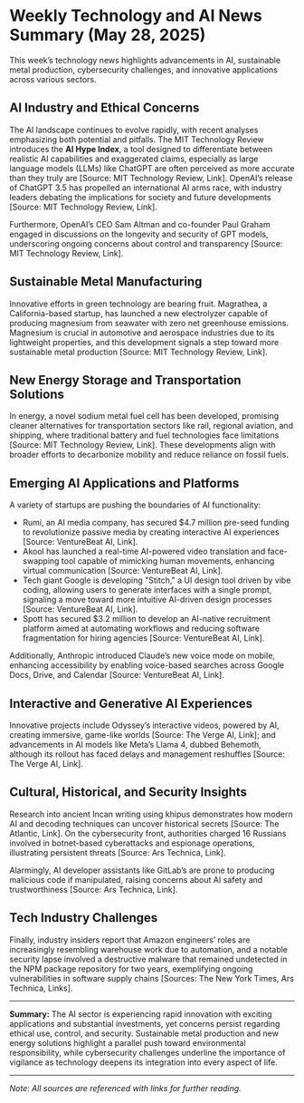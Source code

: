 # Weekly Technology and AI News Summary (May 28, 2025)

This week’s technology news highlights advancements in AI, sustainable metal production, cybersecurity challenges, and innovative applications across various sectors.

## AI Industry and Ethical Concerns
The AI landscape continues to evolve rapidly, with recent analyses emphasizing both potential and pitfalls. The MIT Technology Review introduces the **AI Hype Index**, a tool designed to differentiate between realistic AI capabilities and exaggerated claims, especially as large language models (LLMs) like ChatGPT are often perceived as more accurate than they truly are [Source: MIT Technology Review, Link]. OpenAI’s release of ChatGPT 3.5 has propelled an international AI arms race, with industry leaders debating the implications for society and future developments [Source: MIT Technology Review, Link]. 

Furthermore, OpenAI’s CEO Sam Altman and co-founder Paul Graham engaged in discussions on the longevity and security of GPT models, underscoring ongoing concerns about control and transparency [Source: MIT Technology Review, Link]. 

## Sustainable Metal Manufacturing
Innovative efforts in green technology are bearing fruit. Magrathea, a California-based startup, has launched a new electrolyzer capable of producing magnesium from seawater with zero net greenhouse emissions. Magnesium is crucial in automotive and aerospace industries due to its lightweight properties, and this development signals a step toward more sustainable metal production [Source: MIT Technology Review, Link].

## New Energy Storage and Transportation Solutions
In energy, a novel sodium metal fuel cell has been developed, promising cleaner alternatives for transportation sectors like rail, regional aviation, and shipping, where traditional battery and fuel technologies face limitations [Source: MIT Technology Review, Link]. These developments align with broader efforts to decarbonize mobility and reduce reliance on fossil fuels.

## Emerging AI Applications and Platforms
A variety of startups are pushing the boundaries of AI functionality:
- Rumi, an AI media company, has secured $4.7 million pre-seed funding to revolutionize passive media by creating interactive AI experiences [Source: VentureBeat AI, Link].
- Akool has launched a real-time AI-powered video translation and face-swapping tool capable of mimicking human movements, enhancing virtual communication [Source: VentureBeat AI, Link].
- Tech giant Google is developing "Stitch," a UI design tool driven by vibe coding, allowing users to generate interfaces with a single prompt, signaling a move toward more intuitive AI-driven design processes [Source: VentureBeat AI, Link].
- Spott has secured $3.2 million to develop an AI-native recruitment platform aimed at automating workflows and reducing software fragmentation for hiring agencies [Source: VentureBeat AI, Link].

Additionally, Anthropic introduced Claude’s new voice mode on mobile, enhancing accessibility by enabling voice-based searches across Google Docs, Drive, and Calendar [Source: VentureBeat AI, Link].

## Interactive and Generative AI Experiences
Innovative projects include Odyssey’s interactive videos, powered by AI, creating immersive, game-like worlds [Source: The Verge AI, Link]; and advancements in AI models like Meta’s Llama 4, dubbed Behemoth, although its rollout has faced delays and management reshuffles [Source: The Verge AI, Link].

## Cultural, Historical, and Security Insights
Research into ancient Incan writing using khipus demonstrates how modern AI and decoding techniques can uncover historical secrets [Source: The Atlantic, Link]. On the cybersecurity front, authorities charged 16 Russians involved in botnet-based cyberattacks and espionage operations, illustrating persistent threats [Source: Ars Technica, Link]. 

Alarmingly, AI developer assistants like GitLab’s are prone to producing malicious code if manipulated, raising concerns about AI safety and trustworthiness [Source: Ars Technica, Link].

## Tech Industry Challenges
Finally, industry insiders report that Amazon engineers’ roles are increasingly resembling warehouse work due to automation, and a notable security lapse involved a destructive malware that remained undetected in the NPM package repository for two years, exemplifying ongoing vulnerabilities in software supply chains [Sources: The New York Times, Ars Technica, Links].

---

**Summary:** The AI sector is experiencing rapid innovation with exciting applications and substantial investments, yet concerns persist regarding ethical use, control, and security. Sustainable metal production and new energy solutions highlight a parallel push toward environmental responsibility, while cybersecurity challenges underline the importance of vigilance as technology deepens its integration into every aspect of life.

---

*Note: All sources are referenced with links for further reading.*